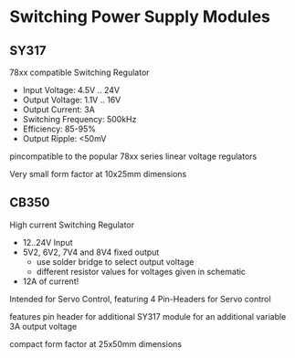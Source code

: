# Switching Power Supply Modules

## SY317
78xx compatible Switching Regulator

 - Input Voltage: 4.5V .. 24V
 - Output Voltage: 1.1V .. 16V
 - Output Current: 3A
 - Switching Frequency: 500kHz
 - Efficiency: 85-95% 
 - Output Ripple: <50mV

pincompatible to the popular 78xx series linear voltage regulators

Very small form factor at 10x25mm dimensions

## CB350
High current Switching Regulator

- 12..24V Input
- 5V2, 6V2, 7V4 and 8V4 fixed output
  - use solder bridge to select output voltage
  - different resistor values for voltages given in schematic
- 12A of current!

Intended for Servo Control, featuring 4 Pin-Headers for Servo control

features pin header for additional SY317 module for an additional variable 3A output voltage

compact form factor at 25x50mm dimensions